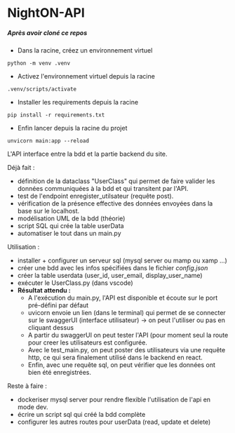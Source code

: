 # NightON-API

##### Après avoir cloné ce repos

- Dans la racine, créez un environnement virtuel 
```
python -m venv .venv
```
- Activez l'environnement virtuel depuis la racine 
```
.venv/scripts/activate
```
- Installer les requirements depuis la racine 
```
pip install -r requirements.txt
```
- Enfin lancer depuis la racine du projet
```
unvicorn main:app --reload
```

L'API interface entre la bdd et la partie backend du site. <br>

Déjà fait : <br>
  - définition de la dataclass "UserClass" qui permet de faire valider les données communiquées à la bdd et qui transitent par l'API.
  - test de l'endpoint enregister_utilsateur (requête post).
  - vérification de la présence effective des données envoyées dans la base sur le localhost.
  - modélisation UML de la bdd (théorie)
  - script SQL qui crée la table userData
  - automatiser le tout dans un main.py


Utilisation : <br>
  - installer + configurer un serveur sql (mysql server ou mamp ou xamp ...)
  - créer une bdd avec les infos spécifiées dans le fichier <i>config.json</i>
  - créer la table userdata (user_id, user_email, display_user_name)
  - exécuter le UserClass.py (dans vscode)
  - <b>Résultat attendu :</b>
      * A l'exécution du main.py, l'API est disponible et écoute sur le port pré-défini par défaut
      * uvicorn envoie un lien (dans le terminal) qui permet de se connecter sur le swaggerUI (interface utilisateur) -> on peut l'utiliser ou pas en cliquant dessus
      * A partir du swaggerUI on peut tester l'API (pour moment seul la route pour creer les utilisateurs est configurée.
      * Avec le test_main.py, on peut poster des utilisateurs via une requête http, ce qui sera finalement utilisé dans le backend en react.
      * Enfin, avec une requête sql, on peut vérifier que les données ont bien été enregistrées.

Reste à faire : <br>
  - dockeriser mysql server pour rendre flexible l'utilisation de l'api en mode dev.
  - écrire un script sql qui créé la bdd complète
  - configurer les autres routes pour userData (read, update et delete)
